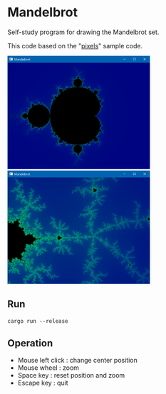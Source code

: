 # Mandelbrot

Self-study program for drawing the Mandelbrot set.

This code based on the "[pixels](https://github.com/parasyte/pixels)" sample code.

<img src="image/IMG-2021-06-22-18-36-07.png" width="320">
<img src="image/IMG-2021-06-22-18-37-06.png" width="320">

## Run

```
cargo run --release
```



## Operation

* Mouse left click : change center position
* Mouse wheel : zoom
* Space key : reset position and zoom
* Escape key : quit

